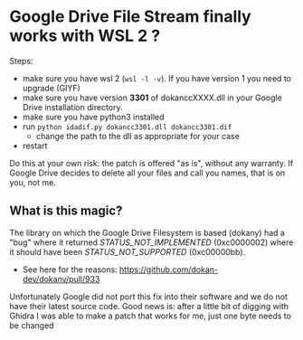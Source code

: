 # Google Drive File Stream finally works with WSL 2 ?

Steps:
* make sure you have wsl 2 (`wsl -l -v`). If you have version 1 you need to upgrade (GIYF)
* make sure you have version **3301** of dokanccXXXX.dll in your Google Drive installation directory.
* make sure you have python3 installed
* run `python idadif.py dokancc3301.dll dokancc3301.dif`
    * change the path to the dll as appropriate for your case
* restart

Do this at your own risk: the patch is offered "as is", without any warranty. If Google Drive decides to delete all your files and call you names, that is on you, not me.

## What is this magic?
The library on which the Google Drive Filesystem is based (dokany) had a "bug" where it returned *STATUS_NOT_IMPLEMENTED*  (0xc0000002) where it should have been *STATUS_NOT_SUPPORTED* (0xc00000bb).
* See here for the reasons: https://github.com/dokan-dev/dokany/pull/933

Unfortunately Google did not port this fix into their software and we do not have their latest source code. Good news is: after a little bit of digging with Ghidra I was able to make a patch that works for me, just one byte needs to be changed

